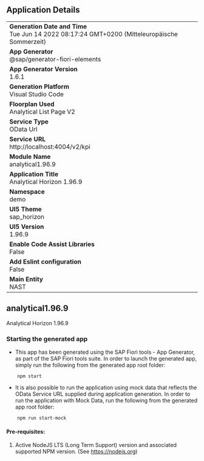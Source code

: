 ## Application Details
|               |
| ------------- |
|**Generation Date and Time**<br>Tue Jun 14 2022 08:17:24 GMT+0200 (Mitteleuropäische Sommerzeit)|
|**App Generator**<br>@sap/generator-fiori-elements|
|**App Generator Version**<br>1.6.1|
|**Generation Platform**<br>Visual Studio Code|
|**Floorplan Used**<br>Analytical List Page V2|
|**Service Type**<br>OData Url|
|**Service URL**<br>http://localhost:4004/v2/kpi
|**Module Name**<br>analytical1.96.9|
|**Application Title**<br>Analytical Horizon 1.96.9|
|**Namespace**<br>demo|
|**UI5 Theme**<br>sap_horizon|
|**UI5 Version**<br>1.96.9|
|**Enable Code Assist Libraries**<br>False|
|**Add Eslint configuration**<br>False|
|**Main Entity**<br>NAST|

## analytical1.96.9

Analytical Horizon 1.96.9

### Starting the generated app

-   This app has been generated using the SAP Fiori tools - App Generator, as part of the SAP Fiori tools suite.  In order to launch the generated app, simply run the following from the generated app root folder:

```
    npm start
```

- It is also possible to run the application using mock data that reflects the OData Service URL supplied during application generation.  In order to run the application with Mock Data, run the following from the generated app root folder:

```
    npm run start-mock
```

#### Pre-requisites:

1. Active NodeJS LTS (Long Term Support) version and associated supported NPM version.  (See https://nodejs.org)


